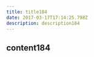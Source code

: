 ```yaml
---
title: title184
date: 2017-03-17T17:14:25.798Z
description: description184
---
```


## content184
  
